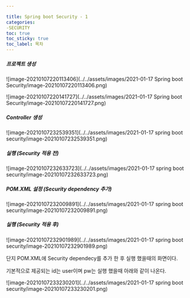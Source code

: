 ```yaml
---

title: Spring boot Security - 1
categories:
-SECURITY
toc: true
toc_sticky: true
toc_label: 목차
---
```


##### 프로젝트 생성

![image-20210107220113406](../../assets/images/2021-01-17 Spring boot Security/image-20210107220113406.png)

![image-20210107220141727](../../assets/images/2021-01-17 Spring boot Security/image-20210107220141727.png)



##### Controller 생성 

![image-20210107232539351](../../assets/images/2021-01-17 spring boot security/image-20210107232539351.png)

##### 실행 (Security 적용 전)

![image-20210107232633723](../../assets/images/2021-01-17 spring boot security/image-20210107232633723.png)

##### POM.XML 설정 (Security dependency 추가)

![image-20210107232009891](../../assets/images/2021-01-17 spring boot security/image-20210107232009891.png)

##### 실행 (Security 적용 후)

![image-20210107232901989](../../assets/images/2021-01-17 spring boot security/image-20210107232901989.png)



단지 POM.XML에 Security dependecy를 추가 한 후 실행 했을때의 화면이다.

기본적으로 제공되는 id는 user이며 pw는 실행 했을때 아래와 같이 나온다.

![image-20210107233230201](../../assets/images/2021-01-17 spring boot security/image-20210107233230201.png)

